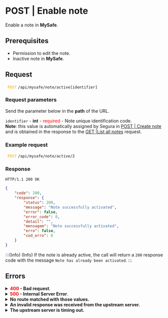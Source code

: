 # POST | Enable note

Enable a note in **MySafe**.

## Prerequisites
* Permission to edit the note.
* Inactive note in **MySafe**.

## Request

 <code><span style="color:orange"> POST</code></span> `/api/mysafe/note/active[identifier]`

### Request parameters

Send the parameter below in the <b>path</b> of the URL.

<summary><code>identifier</code> - <b>int</b> - <span style="color:red">required</span> - Note unique identification code.</summary>
<b>Note</b>: this value is automatically assigned by Segura in <a href="/v4/docs/api-post-create-note">POST | Create note</a> and is obtained in the response to the <a href="/v4/docs/pt/api-get-list-all-notes">GET |List all notes</a> request.

 ### Example request

<code><span style="color:orange"> POST</code></span> `/api/mysafe/note/active/2`

### Response

`HTTP/1.1 200 OK`

 
```json
{
    "code": 200,
    "response": {
        "status": 200,
        "message": "Note successfully activated",
        "error": false,
        "error_code": 0,
        "detail": "",
        "mensagem": "Note successfully activated",
        "erro": false,
        "cod_erro": 0
    }
}
```


:::(Info) (Info)
If the note is already active, the call will return a `200` response code with the message `Note has already been activated`.
:::



 ## Errors
 
<details>
<summary><b><span style="color:red">400</span> - Bad request</b>.</summary>

***
    
<b>Message: "1006 User does not have access"</b><br>

<p><b>Possible cause</b>: user doesn't have access to this note.<br>
    
 ***    
<b>Message: "1010: Unexpected identifier type"</b><br>

<p><b>Possible cause</b>: URL not recognized.<br>
 <b>Solution</b>: check the URL and resend the request .</p>
          
    
 ***
</details>
<details>
<summary><b><span style="color:red">500</span> - Internal Server Error</b>.</summary>

***
    
***
<b>Message: "Unexpected error."</b><br>
<p><b>Possible cause</b>: the error is on the Segura server.<br>
<b>Solution</b>: contact the support team for more information.</p>

***
</details>

<details>
<summary><b>No route matched with those values.</b></summary>

***
<b>Message: "No route matched with those values."</b>
<p><b>Possible causes</b>: failure in your application's authentication with the Segura server or incorrect URL.<br>
<b>Solution</b>: check the authentication parameters such as <code>Access Token URL</code>, <code>Client ID</code>, and <code>Client Secret</code> and request a new access token or check and correct the URL.</p>

***
</details>

<details>
<summary><b>An invalid response was received from the upstream server.</b></summary>

***
<b>Message: "An invalid response was received from the upstream server."</b>
<p><b>Possible cause</b>: the upstream server may be taking too long to respond, leading to a timeout error interpreted as an invalid response by the proxy/gateway server.<br>
<b>Solution</b>: check the connectivity between the request origin and the Segura server.</p>

***
</details>

<details>
<summary><b>The upstream server is timing out.</b></summary>

***
<b>Message: "The upstream server is timing out."</b>
<p><b>Possible cause</b>: the request timed out.<br>
<b>Solution</b>: check the connectivity between the request origin and the Segura server.</p>

***
</details>
     
     